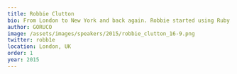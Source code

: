 ```yaml
---
title: Robbie Clutton
bio: From London to New York and back again. Robbie started using Ruby in anger after joining Pivotal Labs in 2012 after years of Java, Scala and a little .NET. Not coding as much as he would like, Robbie now helps run the Pivotal Labs office in London but dabbles in Golang and Clojure when he gets the chance. The best place to find Robbie is on Twitter, @robb1e.
author: GORUCO
image: /assets/images/speakers/2015/robbie_clutton_16-9.png
twitter: robb1e
location: London, UK
order: 1
year: 2015
---
```

